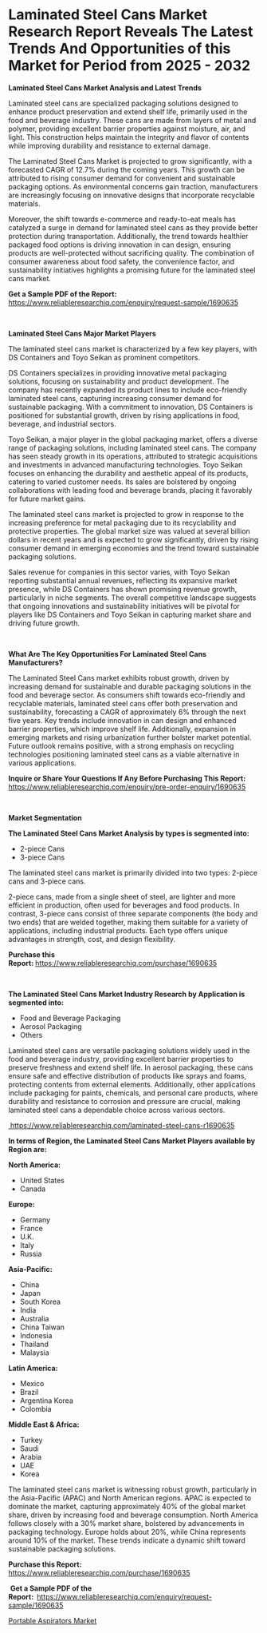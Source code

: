 <p><h1>Laminated Steel Cans Market Research Report Reveals The Latest Trends And Opportunities of this Market for Period from 2025 - 2032</h1></p><p><strong>Laminated Steel Cans Market Analysis and Latest Trends</strong></p>
<p><p>Laminated steel cans are specialized packaging solutions designed to enhance product preservation and extend shelf life, primarily used in the food and beverage industry. These cans are made from layers of metal and polymer, providing excellent barrier properties against moisture, air, and light. This construction helps maintain the integrity and flavor of contents while improving durability and resistance to external damage.</p><p>The Laminated Steel Cans Market is projected to grow significantly, with a forecasted CAGR of 12.7% during the coming years. This growth can be attributed to rising consumer demand for convenient and sustainable packaging options. As environmental concerns gain traction, manufacturers are increasingly focusing on innovative designs that incorporate recyclable materials.</p><p>Moreover, the shift towards e-commerce and ready-to-eat meals has catalyzed a surge in demand for laminated steel cans as they provide better protection during transportation. Additionally, the trend towards healthier packaged food options is driving innovation in can design, ensuring products are well-protected without sacrificing quality. The combination of consumer awareness about food safety, the convenience factor, and sustainability initiatives highlights a promising future for the laminated steel cans market.</p></p>
<p><strong>Get a Sample PDF of the Report:&nbsp;</strong> <a href="https://www.reliableresearchiq.com/enquiry/request-sample/1690635?utm_campaign=1835&utm_medium=2&utm_source=Github&utm_content=ia&utm_term=26032025&utm_id=laminated-steel-cans">https://www.reliableresearchiq.com/enquiry/request-sample/1690635</a></p>
<p>&nbsp;</p>
<p><strong>Laminated Steel Cans Major Market Players</strong></p>
<p><p>The laminated steel cans market is characterized by a few key players, with DS Containers and Toyo Seikan as prominent competitors. </p><p>DS Containers specializes in providing innovative metal packaging solutions, focusing on sustainability and product development. The company has recently expanded its product lines to include eco-friendly laminated steel cans, capturing increasing consumer demand for sustainable packaging. With a commitment to innovation, DS Containers is positioned for substantial growth, driven by rising applications in food, beverage, and industrial sectors.</p><p>Toyo Seikan, a major player in the global packaging market, offers a diverse range of packaging solutions, including laminated steel cans. The company has seen steady growth in its operations, attributed to strategic acquisitions and investments in advanced manufacturing technologies. Toyo Seikan focuses on enhancing the durability and aesthetic appeal of its products, catering to varied customer needs. Its sales are bolstered by ongoing collaborations with leading food and beverage brands, placing it favorably for future market gains.</p><p>The laminated steel cans market is projected to grow in response to the increasing preference for metal packaging due to its recyclability and protective properties. The global market size was valued at several billion dollars in recent years and is expected to grow significantly, driven by rising consumer demand in emerging economies and the trend toward sustainable packaging solutions.</p><p>Sales revenue for companies in this sector varies, with Toyo Seikan reporting substantial annual revenues, reflecting its expansive market presence, while DS Containers has shown promising revenue growth, particularly in niche segments. The overall competitive landscape suggests that ongoing innovations and sustainability initiatives will be pivotal for players like DS Containers and Toyo Seikan in capturing market share and driving future growth.</p></p>
<p>&nbsp;</p>
<p><strong>What Are The Key Opportunities For Laminated Steel Cans Manufacturers?</strong></p>
<p><p>The Laminated Steel Cans market exhibits robust growth, driven by increasing demand for sustainable and durable packaging solutions in the food and beverage sector. As consumers shift towards eco-friendly and recyclable materials, laminated steel cans offer both preservation and sustainability, forecasting a CAGR of approximately 6% through the next five years. Key trends include innovation in can design and enhanced barrier properties, which improve shelf life. Additionally, expansion in emerging markets and rising urbanization further bolster market potential. Future outlook remains positive, with a strong emphasis on recycling technologies positioning laminated steel cans as a viable alternative in various applications.</p></p>
<p><strong>Inquire or Share Your Questions If Any Before Purchasing This Report:</strong> <a href="https://www.reliableresearchiq.com/enquiry/pre-order-enquiry/1690635?utm_campaign=1835&utm_medium=2&utm_source=Github&utm_content=ia&utm_term=26032025&utm_id=laminated-steel-cans">https://www.reliableresearchiq.com/enquiry/pre-order-enquiry/1690635</a></p>
<p>&nbsp;</p>
<p><strong>Market Segmentation</strong></p>
<p><strong>The Laminated Steel Cans Market Analysis by types is segmented into:</strong></p>
<p><ul><li>2-piece Cans</li><li>3-piece Cans</li></ul></p>
<p><p>The laminated steel cans market is primarily divided into two types: 2-piece cans and 3-piece cans. </p><p>2-piece cans, made from a single sheet of steel, are lighter and more efficient in production, often used for beverages and food products. In contrast, 3-piece cans consist of three separate components (the body and two ends) that are welded together, making them suitable for a variety of applications, including industrial products. Each type offers unique advantages in strength, cost, and design flexibility.</p></p>
<p><strong>Purchase this Report:&nbsp;</strong><a href="https://www.reliableresearchiq.com/purchase/1690635?utm_campaign=1835&utm_medium=2&utm_source=Github&utm_content=ia&utm_term=26032025&utm_id=laminated-steel-cans">https://www.reliableresearchiq.com/purchase/1690635</a></p>
<p>&nbsp;</p>
<p><strong>The Laminated Steel Cans Market Industry Research by Application is segmented into:</strong></p>
<p><ul><li>Food and Beverage Packaging</li><li>Aerosol Packaging</li><li>Others</li></ul></p>
<p><p>Laminated steel cans are versatile packaging solutions widely used in the food and beverage industry, providing excellent barrier properties to preserve freshness and extend shelf life. In aerosol packaging, these cans ensure safe and effective distribution of products like sprays and foams, protecting contents from external elements. Additionally, other applications include packaging for paints, chemicals, and personal care products, where durability and resistance to corrosion and pressure are crucial, making laminated steel cans a dependable choice across various sectors.</p></p>
<p><a href="https://www.reliableresearchiq.com/laminated-steel-cans-r1690635?utm_campaign=1835&utm_medium=2&utm_source=Github&utm_content=ia&utm_term=26032025&utm_id=laminated-steel-cans">&nbsp;https://www.reliableresearchiq.com/laminated-steel-cans-r1690635</a></p>
<p><strong>In terms of Region, the Laminated Steel Cans Market Players available by Region are:</strong></p>
<p>
    <p> <strong> North America: </strong>
        <ul>
            <li>United States</li>
            <li>Canada</li>
        </ul>
        </p> 
    <p> <strong> Europe: </strong>
        <ul>
            <li>Germany</li>
            <li>France</li>
            <li>U.K.</li>
            <li>Italy</li>
            <li>Russia</li>
        </ul>
        </p> 
    <p> <strong> Asia-Pacific: </strong>
        <ul>
            <li>China</li>
            <li>Japan</li>
            <li>South Korea</li>
            <li>India</li>
            <li>Australia</li>
            <li>China Taiwan</li>
            <li>Indonesia</li>
            <li>Thailand</li>
            <li>Malaysia</li>
        </ul>
        </p> 
    <p> <strong> Latin America: </strong>
        <ul>
            <li>Mexico</li>
            <li>Brazil</li>
            <li>Argentina Korea</li>
            <li>Colombia</li>
        </ul>
        </p> 
    <p> <strong> Middle East & Africa: </strong>
        <ul>
            <li>Turkey</li>
            <li>Saudi</li>
            <li>Arabia</li>
            <li>UAE</li>
            <li>Korea</li>
        </ul>
    </p>
    </p>
<p><p>The laminated steel cans market is witnessing robust growth, particularly in the Asia-Pacific (APAC) and North American regions. APAC is expected to dominate the market, capturing approximately 40% of the global market share, driven by increasing food and beverage consumption. North America follows closely with a 30% market share, bolstered by advancements in packaging technology. Europe holds about 20%, while China represents around 10% of the market. These trends indicate a dynamic shift toward sustainable packaging solutions.</p></p>
<p><strong>Purchase this Report: </strong><a href="https://www.reliableresearchiq.com/purchase/1690635?utm_campaign=1835&utm_medium=2&utm_source=Github&utm_content=ia&utm_term=26032025&utm_id=laminated-steel-cans">https://www.reliableresearchiq.com/purchase/1690635</a></p>
<p>&nbsp;<strong>Get a Sample PDF of the Report:&nbsp;&nbsp;</strong><a href="https://www.reliableresearchiq.com/enquiry/request-sample/1690635?utm_campaign=1835&utm_medium=2&utm_source=Github&utm_content=ia&utm_term=26032025&utm_id=laminated-steel-cans">https://www.reliableresearchiq.com/enquiry/request-sample/1690635</a></p>
<p><strong></strong></p>
<p><p><a href="https://github.com/aaryaheron0c/Market-Research-Report-List-1/blob/main/portable-aspirators-market.md?utm_campaign=1835&utm_medium=2&utm_source=Github&utm_content=ia&utm_term=26032025&utm_id=laminated-steel-cans">Portable Aspirators Market</a></p></p>